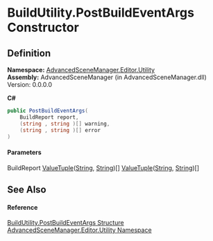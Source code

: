 # BuildUtility.PostBuildEventArgs Constructor

## Definition

**Namespace:** [AdvancedSceneManager.Editor.Utility](N_AdvancedSceneManager_Editor_Utility.md)\
**Assembly:** AdvancedSceneManager (in AdvancedSceneManager.dll) Version: 0.0.0.0

**C#**

```c#
public PostBuildEventArgs(
	BuildReport report,
	(string , string )[] warning,
	(string , string )[] error
)
```

#### Parameters

&#x20; BuildReport   [ValueTuple](https://learn.microsoft.com/dotnet/api/system.valuetuple-2)([String](https://learn.microsoft.com/dotnet/api/system.string), [String](https://learn.microsoft.com/dotnet/api/system.string))\[]   [ValueTuple](https://learn.microsoft.com/dotnet/api/system.valuetuple-2)([String](https://learn.microsoft.com/dotnet/api/system.string), [String](https://learn.microsoft.com/dotnet/api/system.string))\[]&#x20;

## See Also

#### Reference

[BuildUtility.PostBuildEventArgs Structure](T_AdvancedSceneManager_Editor_Utility_BuildUtility_PostBuildEventArgs.md)\
[AdvancedSceneManager.Editor.Utility Namespace](N_AdvancedSceneManager_Editor_Utility.md)
